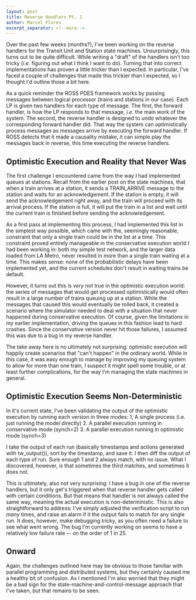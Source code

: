 ```yaml
---
layout: post
title: Reverse Handlers Pt. 1
author: Marcel Flores
excerpt_separator: <!--more-->
---
```


Over the past few weeks (months?), I've been working on the reverse handlers for the
Transit Unit and Station state machines. Unsurprisingly, this turns out to be
quite difficult. While writing a "draft" of the handlers isn't too tricky
(*i.e.* figuring out what I think I want to do). Turning that into correct
implementations has proven a little tricker than I expected.  In particular,
I've faced a couple of challenges that made this trickier than I expected, so
I thought I'd outline those a bit here.

<!--more-->

As a quick reminder the ROSS PDES framework works by passing messages between
logical processor (trains and stations in our case). Each LP is given two
handlers for each type of message. The first, the forward handler, is how the
LP responds to that message, *i.e.* the main work of the system. The second,
the reverse handler is designed to *undo* whatever the corresponding forward
handler did. That way the system can optimistically process messages as
messages arrive by executing the forward handler. If ROSS detects that it made
a causality mistake, it can simple play the messages back in reverse, this time
executing the reverse handlers.

## Optimistic Execution and Reality that Never Was

The first challenge I encountered came from the way I had implemented queues at
stations. Recall from the earlier post on the state machines, that when a train
arrives at a station, it sends a TRAIN_ARRIVE message to the station and waits
for an acknowledgement. If the station is empty, it will send the
acknowledgement right away, and the train will proceed with its arrival
process. If the station is full, it will put the train in a list and wait
until the current train is finished before sending the acknowledgement.

As a first pass at implementing this process, I had implemented this list in
the simplest way possible, which came with the, seemingly reasonable,
constraint that only a single train could be in the list at a time. This
constraint proved entirely manageable in the conservative execution world
I had been working in: both my simple test network, and the larger data loaded
from LA Metro, never resulted in more than a single train waiting at a time.
This makes sense: none of the probabilistic delays have been implemented yet,
and the current schedules don't result in waiting trains be default.

However, it turns out this is *very* not true in the optimistic execution
world: the series of messages that would get processed optimistically would
often result in a large number of trains queuing up at a station. While the
messages that caused this would eventually be rolled back, it created
a scenario where the simulator needed to deal with a situation that never
happened during conservative execution. Of course, given the limitations in my
earlier implementation, driving the queues in this fashion lead to hard
crashes. Since the conservative version never hit those failures, I assumed
this was due to a bug in my reverse handler.

The take away here is no ultimately not surprising: optimistic execution will
happily create scenarios that "can't happen" in the ordinary world. While in
this case, it was easy enough to manage by improving my queuing system to allow
for more than one train, I suspect it might spell some trouble, or at least
further complications, for the way I'm managing the state machines in general.

## Optimistic Execution Seems Non-Deterministic

In it's current state, I've been validating the output of the optimistic
execution by running each version in three modes:
1, A single process (i.e. just running the model directly)
2. A parallel execution running in conservative mode (synch=2)
3. A parallel execution running in optimistic mode (synch=3)

I take the output of each run (basically timestamps and actions generated with
tw_output()), sort by the timestamp, and save it. I then diff the output of
each type of run. Sure enough 1 and 2 always match, with no issue.
What I discovered, however, is that sometimes the third matches, and sometimes it does not. 

This is ultimately, also not very surprising: I have a bug in one of the
reverse handlers, but it only get's triggered when that reverse handler gets
called with certain conditions. But that means that handler is not always
called the same way, meaning the actual execution is non-deterministic. This is also
straightforward to address: I've simply adjusted the verification
script to run *many* times, and raise an alarm if it the output fails to match
for any single run. It does, however, make debugging tricky, as you often need
a failure to see what went wrong. The bug I'm currently working on seems to
have a relatively low failure rate -- on the order of 1 in 25.

## Onward

Again, the challenges outlined here may be obvious to those familiar with
parallel programming and distributed systems, but they certainly caused me
a healthy bit of confusion. As I mentioned I'm also worried that they might
be a bad sign for the state-machine-and-control-message approach that I've
taken, but that remains to be seen.


